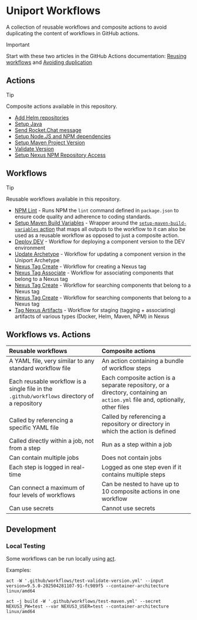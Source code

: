 # Uniport Workflows

A collection of reusable workflows and composite actions to avoid duplicating the content of workflows in GitHub actions.

> [!IMPORTANT]  
> Start with these two articles in the GitHub Actions documentation: [Reusing workflows](https://docs.github.com/en/actions/sharing-automations/reusing-workflows) and [Avoiding duplication](https://docs.github.com/en/actions/sharing-automations/avoiding-duplication)

## Actions

> [!TIP]
> Composite actions available in this repository.

- [Add Helm repositories](./.github/actions/add-helm-repositories)
- [Setup Java](./.github/actions/setup-java)
- [Send Rocket.Chat message](./.github/actions/send-rocket-chat-message)
- [Setup Node.JS and NPM dependencies](./.github/actions/setup-node-and-dependencies)
- [Setup Maven Project Version](./.github/actions/set-maven-project-version)
- [Validate Version](./.github/actions/validate-version)
- [Setup Nexus NPM Repository Access](./.github/actions/setup-npm-nexus-access)

## Workflows

> [!TIP]
> Reusable workflows available in this repository.

- [NPM Lint](./.github/workflows/npm-lint.yml) - Runs NPM the `lint` command defined in `package.json` to ensure code quality and adherence to coding standards.
- [Setup Maven Build Variables](./.github/workflows/setup-maven-build-variables.yml) - Wrapper around the [`setup-maven-build-variables` action](./.github/actions/setup-maven-build-variables) that maps all outputs to the workflow to it can also be used as a reusable workflow as opposed to just a composite action.
- [Deploy DEV](./.github/workflows/deploy-dev.yml) - Workflow for deploying a component version to the DEV environment
- [Update Archetype](./.github/workflows/update-archetype.yml) - Workflow for updating a component version in the Uniport Archetype
- [Nexus Tag Create](./.github/workflows/nexus-tag-create.yml) - Workflow for creating a Nexus tag
- [Nexus Tag Associate](./.github/workflows/nexus-tag-associate.yml) - Workflow for associating components that belong to a Nexus tag
- [Nexus Tag Create](./.github/workflows/nexus-tag-search.yml) - Workflow for searching components that belong to a Nexus tag
- [Nexus Tag Create](./.github/workflows/nexus-tag-search.yml) - Workflow for searching components that belong to a Nexus tag
- [Tag Nexus Artifacts](./.github/workflows/nexus-tag-search.yml) - Workflow for staging (tagging + associating) artifacts of various types (Docker, Helm, Maven, NPM) in Nexus

## Workflows vs. Actions

| Reusable workflows                                                                           | Composite actions                                                                                                            |
| :------------------------------------------------------------------------------------------- | :--------------------------------------------------------------------------------------------------------------------------- |
| A YAML file, very similar to any standard workflow file                                      | An action containing a bundle of workflow steps                                                                              |
| Each reusable workflow is a single file in the `.github/workflows` directory of a repository | Each composite action is a separate repository, or a directory, containing an `action.yml` file and, optionally, other files |
| Called by referencing a specific YAML file                                                   | Called by referencing a repository or directory in which the action is defined                                               |
| Called directly within a job, not from a step                                                | Run as a step within a job                                                                                                   |
| Can contain multiple jobs                                                                    | Does not contain jobs                                                                                                        |
| Each step is logged in real-time                                                             | Logged as one step even if it contains multiple steps                                                                        |
| Can connect a maximum of four levels of workflows                                            | Can be nested to have up to 10 composite actions in one workflow                                                             |
| Can use secrets                                                                              | Cannot use secrets                                                                                                           |

## Development

### Local Testing

Some workflows can be run locally using [act](https://github.com/nektos/act).

Examples:

    act -W '.github/workflows/test-validate-version.yml' --input version=9.5.0-202504281107-91-fc989f5 --container-architecture linux/amd64

    act -j build -W '.github/workflows/test-maven.yml' --secret NEXUS3_PW=test --var NEXUS3_USER=test --container-architecture linux/amd64
